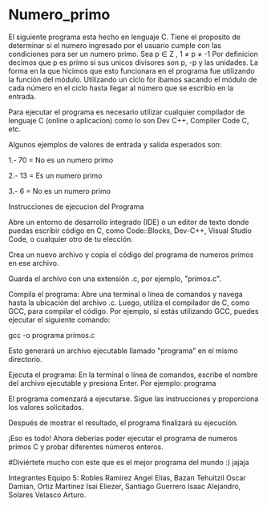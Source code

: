 # Numero_primo
El siguiente programa esta hecho en lenguaje C. Tiene el proposito de determinar si el numero ingresado por el usuario cumple con las condiciones para ser un numero primo. Sea p ∈ Z , 1 ≠ p ≠ -1 Por definicion decimos que p es primo si sus unicos divisores son p, -p y las unidades. La forma en la que hicimos que esto funcionara en el programa fue utilizando la función del módulo. Utilizando un ciclo for ibamos sacando el módulo de cada número en el ciclo hasta llegar al número que se escribio en la entrada.

Para ejecutar el programa es necesario utilizar cualquier compilador de lenguaje C (online o aplicacion) como lo son Dev C++, Compiler Code C, etc.

Algunos ejemplos de valores de entrada y salida esperados son:

1.- 70 = No es un numero primo

2.- 13 = Es un numero primo

3.- 6 = No es un numero primo

Instrucciones de ejecucion del Programa

Abre un entorno de desarrollo integrado (IDE) o un editor de texto donde puedas escribir código en C, como Code::Blocks, Dev-C++, Visual Studio Code, o cualquier otro de tu elección.

Crea un nuevo archivo y copia el código del programa de numeros primos en ese archivo.

Guarda el archivo con una extensión .c, por ejemplo, "primos.c".

Compila el programa: Abre una terminal o línea de comandos y navega hasta la ubicación del archivo .c. Luego, utiliza el compilador de C, como GCC, para compilar el código. Por ejemplo, si estás utilizando GCC, puedes ejecutar el siguiente comando:

gcc -o programa primos.c

Esto generará un archivo ejecutable llamado "programa" en el mismo directorio.

Ejecuta el programa: En la terminal o línea de comandos, escribe el nombre del archivo ejecutable y presiona Enter. Por ejemplo: programa

El programa comenzará a ejecutarse. Sigue las instrucciones y proporciona los valores solicitados.

Después de mostrar el resultado, el programa finalizará su ejecución.

¡Eso es todo! Ahora deberías poder ejecutar el programa de numeros primos C y probar diferentes números enteros.

#Diviértete mucho con este que es el mejor programa del mundo :) jajaja

Integrantes Equipo 5: Robles Ramirez Angel Elias, Bazan Tehuitzil Oscar Damian, Ortiz Martinez Isai Eliezer, Santiago Guerrero Isaac Alejandro, Solares Velasco Arturo.
